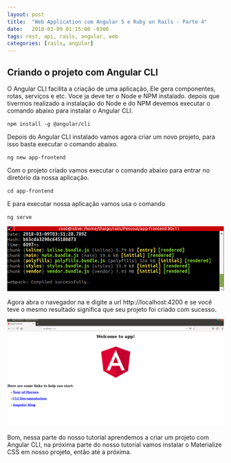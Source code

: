 ```yaml
---
layout: post
title:  "Web Application com Angular 5 e Ruby on Rails - Parte 4"
date:   2018-03-09 01:15:00 -0300
tags: rest, api, rails, angular, web
categories: [rails, angular]
---
```


## Criando o projeto com Angular CLI

 O Angular CLI facilita a criação de uma aplicação, Ele gera componentes, rotas, serviços e etc. Voce ja deve ter o Node e NPM instalado. depois que tivermos realizado a instalação do Node e do NPM devemos executar o comando abaixo para instalar o Angular CLI.

```
npm install -g @angular/cli
```

Depois do Angular CLI instalado vamos agora criar um novo projeto, para isso basta executar o comando abaixo.

```
ng new app-frontend
```

Com o projeto criado vamos executar o comando abaixo para entrar no diretório da nossa aplicação.

```
cd app-frontend
```

E para executar nossa aplicação vamos usa o comando

```
ng serve
```
![Screenshot ng_serve](/static/img/app_angular_rails/ng_serve.png)

Agora abra o navegador na e digite a url http://localhost:4200 e se você teve o mesmo resultado significa que seu projeto foi criado com sucesso.

![Screenshot welcome](/static/img/app_angular_rails/welcome.png)

Bom, nessa parte do nosso tutorial aprendemos a criar um projeto com Angular CLI, na próxima parte do nosso tutorial vamos instalar o Materialize CSS em nosso projeto, então até a próxima.


